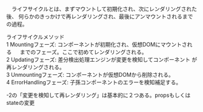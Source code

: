 　ライフサイクルとは、まずマウントして初期化され、次にレンダリングされた後、 何らかのきっかけで再レンダリングされ、最後にアンマウントされるまでの過程。  

ライフサイクルメソッド  
	1 Mountingフェーズ: コンポーネントが初期化され、仮想DOMにマウントされる	　        までのフェーズ。ここで初めてレンダリングされる。   
	2 Updatingフェーズ: 差分検出処理エンジンが変更を検知してコンポーネント
	  が再レンダリングされる。  
	3 Unmountingフェーズ: コンポーネントが仮想DOMから削除される。  
	4 ErrorHandlingフェーズ: 子孫コンポーネントのエラーを検知補足する。   

-2の「変更を検知して再レンダリング」は基本的に２つある。propsもしくはstateの変更  

